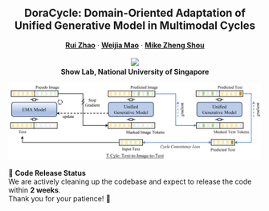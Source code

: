 <p align="center">

  <h2 align="center">DoraCycle: Domain-Oriented Adaptation of Unified Generative Model in Multimodal Cycles</h2>
  <p align="center">
    <a href="https://ruizhaocv.github.io/"><strong>Rui Zhao</strong></a>
    ·
    <a href="https://scholar.google.com/citations?user=S7bGBmkyNtEC&hl=en"><strong>Weijia Mao</strong></a>
    ·
    <a href="https://sites.google.com/view/showlab"><strong>Mike Zheng Shou</strong></a>
    <br>
    <br>
        <a href="https://arxiv.org/abs/2503.03651"><img src='https://img.shields.io/badge/arXiv-2503.03651-b31b1b.svg'></a>
    <br>
    <b>Show Lab, National University of Singapore</b>
  </p>


<p align="center">
<img src="https://github.com/ruizhaocv/ruizhaocv.github.io/blob/master/images/DoraCycle_teaser.png" width="720px"/>  
<br>

🚧 **Code Release Status**  
We are actively cleaning up the codebase and expect to release the code within **2 weeks**.  
Thank you for your patience! 🙌
